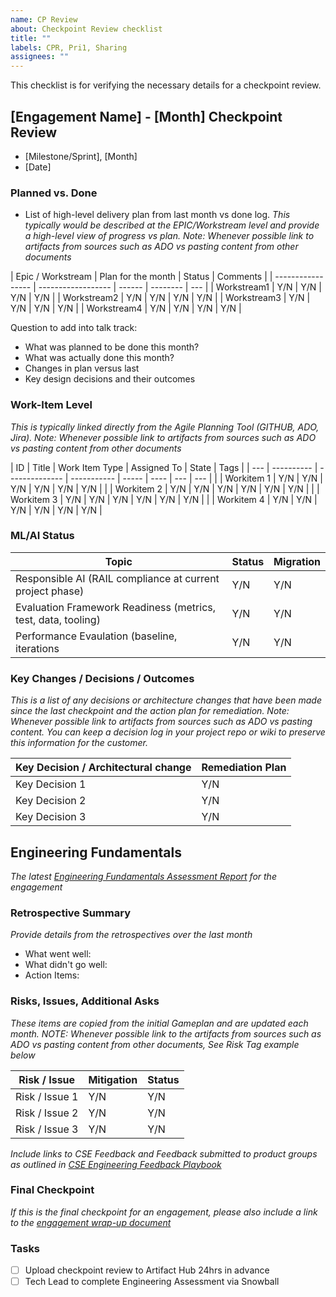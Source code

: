 ```yaml
---
name: CP Review
about: Checkpoint Review checklist
title: ""
labels: CPR, Pri1, Sharing
assignees: ""
---
```


This checklist is for verifying the necessary details for a checkpoint review.

## [Engagement Name] - [Month] Checkpoint Review

- [Milestone/Sprint], [Month]
- [Date]

### Planned vs. Done

- List of high-level delivery plan from last month vs done log.
  _This typically would be described at the EPIC/Workstream level and provide a high-level view of progress vs plan.
  Note: Whenever possible link to artifacts from sources such as ADO vs pasting content from other documents_

| Epic / Workstream | Plan for the month | Status | Comments |
| ----------------- | ------------------ | ------ | -------- | --- |
| Workstream1       | Y/N                | Y/N    | Y/N      | Y/N |
| Workstream2       | Y/N                | Y/N    | Y/N      | Y/N |
| Workstream3       | Y/N                | Y/N    | Y/N      | Y/N |
| Workstream4       | Y/N                | Y/N    | Y/N      | Y/N |

Question to add into talk track:

- What was planned to be done this month?
- What was actually done this month?
- Changes in plan versus last
- Key design decisions and their outcomes

### Work-Item Level

_This is typically linked directly from the Agile Planning Tool (GITHUB, ADO, Jira).
Note: Whenever possible link to artifacts from sources such as ADO vs pasting content from other documents_

| ID  | Title      | Work Item Type | Assigned To | State | Tags |
| --- | ---------- | -------------- | ----------- | ----- | ---- | --- | --- |
|     | Workitem 1 | Y/N            | Y/N         | Y/N   | Y/N  | Y/N | Y/N |
|     | Workitem 2 | Y/N            | Y/N         | Y/N   | Y/N  | Y/N | Y/N |
|     | Workitem 3 | Y/N            | Y/N         | Y/N   | Y/N  | Y/N | Y/N |
|     | Workitem 4 | Y/N            | Y/N         | Y/N   | Y/N  | Y/N | Y/N |

### ML/AI Status

| Topic                                                         | Status | Migration |
| ------------------------------------------------------------- | ------ | --------- |
| Responsible AI (RAIL compliance at current project phase)     | Y/N    | Y/N       |
| Evaluation Framework Readiness (metrics, test, data, tooling) | Y/N    | Y/N       |
| Performance Evaulation (baseline, iterations                  | Y/N    | Y/N       |

### Key Changes / Decisions / Outcomes

_This is a list of any decisions or architecture changes that have been made since the last checkpoint and the action plan for remediation.
Note: Whenever possible link to artifacts from sources such as ADO vs pasting content. You can keep a decision log in your project repo or wiki to preserve this information for the customer._

| Key Decision / Architectural change | Remediation Plan |
| ----------------------------------- | ---------------- |
| Key Decision 1                      | Y/N              |
| Key Decision 2                      | Y/N              |
| Key Decision 3                      | Y/N              |

## Engineering Fundamentals

_The latest [Engineering Fundamentals Assessment Report](https://aka.ms/EngineeringFundamentals) for the engagement_

### Retrospective Summary

_Provide details from the retrospectives over the last month_

- What went well:
- What didn't go well:
- Action Items:

### Risks, Issues, Additional Asks

_These items are copied from the initial Gameplan and are updated each month.
NOTE: Whenever possible link to the artifacts from sources such as ADO vs pasting content from other documents, See Risk Tag example below_

| Risk / Issue   | Mitigation | Status |
| -------------- | ---------- | ------ |
| Risk / Issue 1 | Y/N        | Y/N    |
| Risk / Issue 2 | Y/N        | Y/N    |
| Risk / Issue 3 | Y/N        | Y/N    |

_Include links to CSE Feedback and Feedback submitted to product groups as outlined in [CSE Engineering Feedback Playbook](https://cwcwiki.com/wiki/CSE_Engineering_Feedback_Playbook)_

### Final Checkpoint

_If this is the final checkpoint for an engagement, please also include a link to the [engagement wrap-up document ](https://aka.ms/wrapuptemplate)_

### Tasks

- [ ] Upload checkpoint review to Artifact Hub 24hrs in advance
- [ ] Tech Lead to complete Engineering Assessment via Snowball
